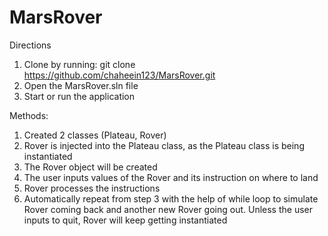# MarsRover

Directions
1) Clone by running: git clone https://github.com/chaheein123/MarsRover.git
2) Open the MarsRover.sln file
3) Start or run the application 

Methods:
1) Created 2 classes (Plateau, Rover)
2) Rover is injected into the Plateau class, as the Plateau class is being instantiated
3) The Rover object will be created
4) The user inputs values of the Rover and its instruction on where to land
5) Rover processes the instructions
6) Automatically repeat from step 3 with the help of while loop to simulate Rover coming back and another new Rover going out. Unless the user inputs to quit, Rover will keep getting instantiated
